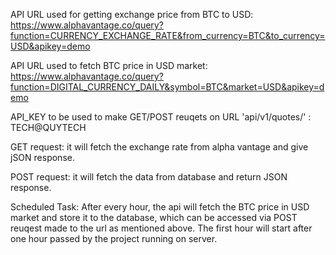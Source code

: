 API URL used for getting exchange price from BTC to USD:
https://www.alphavantage.co/query?function=CURRENCY_EXCHANGE_RATE&from_currency=BTC&to_currency=USD&apikey=demo

API URL used to fetch BTC price in USD market:
https://www.alphavantage.co/query?function=DIGITAL_CURRENCY_DAILY&symbol=BTC&market=USD&apikey=demo

API_KEY to be used to make GET/POST reuqets on URL 'api/v1/quotes/' : TECH@QUYTECH

GET request: it will fetch the exchange rate from alpha vantage and give jSON response.

POST request: it will fetch the data from database and return JSON response.

Scheduled Task: After every hour, the api will fetch the BTC price in USD market and store it to the database, which can be accessed via POST reuqest made to the url as mentioned above. The first hour will start after one hour passed by the project running on server.
 
